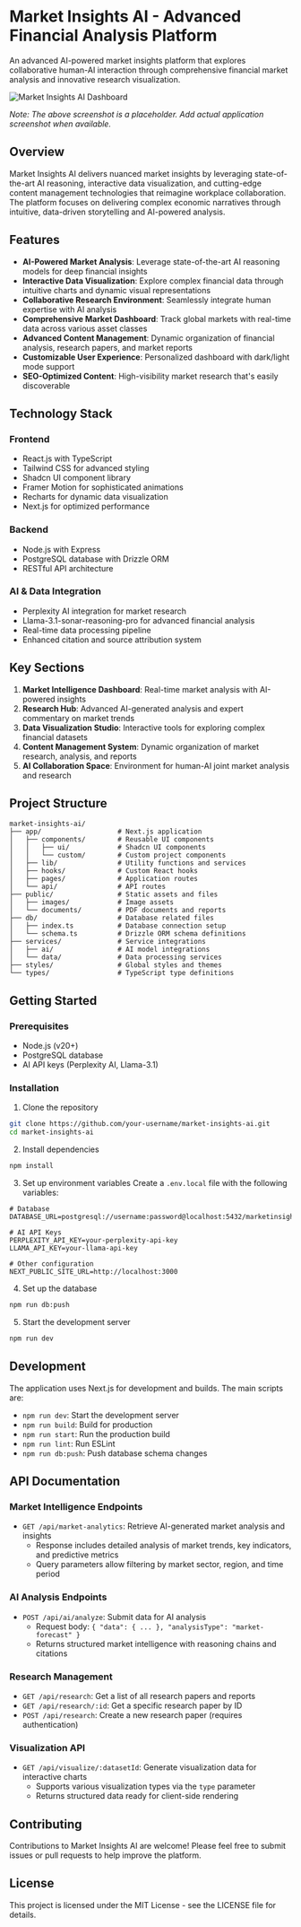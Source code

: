 
# Market Insights AI - Advanced Financial Analysis Platform

An advanced AI-powered market insights platform that explores collaborative human-AI interaction through comprehensive financial market analysis and innovative research visualization.

![Market Insights AI Dashboard](https://placeholder-for-dashboard-screenshot.png)

*Note: The above screenshot is a placeholder. Add actual application screenshot when available.*

## Overview

Market Insights AI delivers nuanced market insights by leveraging state-of-the-art AI reasoning, interactive data visualization, and cutting-edge content management technologies that reimagine workplace collaboration. The platform focuses on delivering complex economic narratives through intuitive, data-driven storytelling and AI-powered analysis.

## Features

- **AI-Powered Market Analysis**: Leverage state-of-the-art AI reasoning models for deep financial insights
- **Interactive Data Visualization**: Explore complex financial data through intuitive charts and dynamic visual representations
- **Collaborative Research Environment**: Seamlessly integrate human expertise with AI analysis
- **Comprehensive Market Dashboard**: Track global markets with real-time data across various asset classes
- **Advanced Content Management**: Dynamic organization of financial analysis, research papers, and market reports
- **Customizable User Experience**: Personalized dashboard with dark/light mode support
- **SEO-Optimized Content**: High-visibility market research that's easily discoverable

## Technology Stack

### Frontend
- React.js with TypeScript
- Tailwind CSS for advanced styling
- Shadcn UI component library
- Framer Motion for sophisticated animations
- Recharts for dynamic data visualization
- Next.js for optimized performance

### Backend
- Node.js with Express
- PostgreSQL database with Drizzle ORM
- RESTful API architecture

### AI & Data Integration
- Perplexity AI integration for market research
- Llama-3.1-sonar-reasoning-pro for advanced financial analysis
- Real-time data processing pipeline
- Enhanced citation and source attribution system

## Key Sections

1. **Market Intelligence Dashboard**: Real-time market analysis with AI-powered insights
2. **Research Hub**: Advanced AI-generated analysis and expert commentary on market trends
3. **Data Visualization Studio**: Interactive tools for exploring complex financial datasets
4. **Content Management System**: Dynamic organization of market research, analysis, and reports
5. **AI Collaboration Space**: Environment for human-AI joint market analysis and research

## Project Structure

```
market-insights-ai/
├── app/                   # Next.js application
│   ├── components/        # Reusable UI components
│   │   ├── ui/            # Shadcn UI components
│   │   └── custom/        # Custom project components
│   ├── lib/               # Utility functions and services
│   ├── hooks/             # Custom React hooks 
│   ├── pages/             # Application routes
│   └── api/               # API routes
├── public/                # Static assets and files
│   ├── images/            # Image assets
│   └── documents/         # PDF documents and reports
├── db/                    # Database related files
│   ├── index.ts           # Database connection setup
│   └── schema.ts          # Drizzle ORM schema definitions
├── services/              # Service integrations
│   ├── ai/                # AI model integrations
│   └── data/              # Data processing services
├── styles/                # Global styles and themes
└── types/                 # TypeScript type definitions
```

## Getting Started

### Prerequisites
- Node.js (v20+)
- PostgreSQL database
- AI API keys (Perplexity AI, Llama-3.1)

### Installation

1. Clone the repository
```bash
git clone https://github.com/your-username/market-insights-ai.git
cd market-insights-ai
```

2. Install dependencies
```bash
npm install
```

3. Set up environment variables
Create a `.env.local` file with the following variables:
```
# Database
DATABASE_URL=postgresql://username:password@localhost:5432/marketinsights

# AI API Keys
PERPLEXITY_API_KEY=your-perplexity-api-key
LLAMA_API_KEY=your-llama-api-key

# Other configuration
NEXT_PUBLIC_SITE_URL=http://localhost:3000
```

4. Set up the database
```bash
npm run db:push
```

5. Start the development server
```bash
npm run dev
```

## Development

The application uses Next.js for development and builds. The main scripts are:

- `npm run dev`: Start the development server
- `npm run build`: Build for production
- `npm run start`: Run the production build
- `npm run lint`: Run ESLint
- `npm run db:push`: Push database schema changes

## API Documentation

### Market Intelligence Endpoints

- `GET /api/market-analytics`: Retrieve AI-generated market analysis and insights
  - Response includes detailed analysis of market trends, key indicators, and predictive metrics
  - Query parameters allow filtering by market sector, region, and time period

### AI Analysis Endpoints

- `POST /api/ai/analyze`: Submit data for AI analysis
  - Request body: `{ "data": { ... }, "analysisType": "market-forecast" }`
  - Returns structured market intelligence with reasoning chains and citations

### Research Management

- `GET /api/research`: Get a list of all research papers and reports
- `GET /api/research/:id`: Get a specific research paper by ID
- `POST /api/research`: Create a new research paper (requires authentication)

### Visualization API

- `GET /api/visualize/:datasetId`: Generate visualization data for interactive charts
  - Supports various visualization types via the `type` parameter
  - Returns structured data ready for client-side rendering

## Contributing

Contributions to Market Insights AI are welcome! Please feel free to submit issues or pull requests to help improve the platform.

## License

This project is licensed under the MIT License - see the LICENSE file for details.
